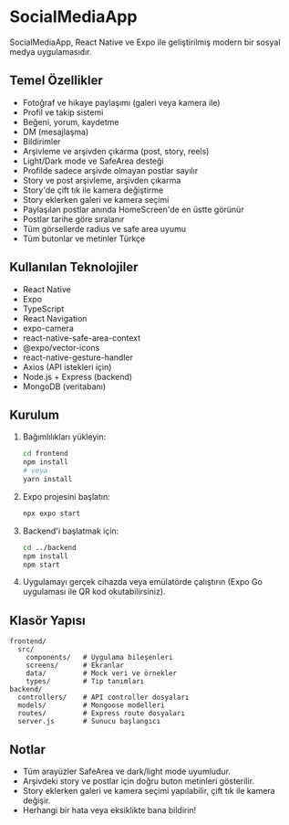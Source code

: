 # SocialMediaApp

SocialMediaApp, React Native ve Expo ile geliştirilmiş modern bir sosyal medya uygulamasıdır.

## Temel Özellikler

- Fotoğraf ve hikaye paylaşımı (galeri veya kamera ile)
- Profil ve takip sistemi
- Beğeni, yorum, kaydetme
- DM (mesajlaşma)
- Bildirimler
- Arşivleme ve arşivden çıkarma (post, story, reels)
- Light/Dark mode ve SafeArea desteği
- Profilde sadece arşivde olmayan postlar sayılır
- Story ve post arşivleme, arşivden çıkarma
- Story'de çift tık ile kamera değiştirme
- Story eklerken galeri ve kamera seçimi
- Paylaşılan postlar anında HomeScreen'de en üstte görünür
- Postlar tarihe göre sıralanır
- Tüm görsellerde radius ve safe area uyumu
- Tüm butonlar ve metinler Türkçe

## Kullanılan Teknolojiler

- React Native
- Expo
- TypeScript
- React Navigation
- expo-camera
- react-native-safe-area-context
- @expo/vector-icons
- react-native-gesture-handler
- Axios (API istekleri için)
- Node.js + Express (backend)
- MongoDB (veritabanı)

## Kurulum

1. Bağımlılıkları yükleyin:

   ```sh
   cd frontend
   npm install
   # veya
   yarn install
   ```

2. Expo projesini başlatın:

   ```sh
   npx expo start
   ```

3. Backend'i başlatmak için:

   ```sh
   cd ../backend
   npm install
   npm start
   ```

4. Uygulamayı gerçek cihazda veya emülatörde çalıştırın (Expo Go uygulaması ile QR kod okutabilirsiniz).

## Klasör Yapısı

```
frontend/
  src/
    components/   # Uygulama bileşenleri
    screens/      # Ekranlar
    data/         # Mock veri ve örnekler
    types/        # Tip tanımları
backend/
  controllers/    # API controller dosyaları
  models/         # Mongoose modelleri
  routes/         # Express route dosyaları
  server.js       # Sunucu başlangıcı
```

## Notlar

- Tüm arayüzler SafeArea ve dark/light mode uyumludur.
- Arşivdeki story ve postlar için doğru buton metinleri gösterilir.
- Story eklerken galeri ve kamera seçimi yapılabilir, çift tık ile kamera değişir.
- Herhangi bir hata veya eksiklikte bana bildirin!
